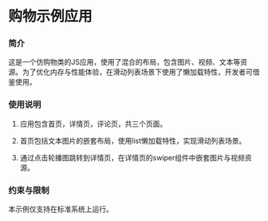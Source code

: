 # 购物示例应用<a name="ZH-CN_TOPIC_0000001159661605"></a>

### 简介

这是一个仿购物类的JS应用，使用了混合的布局，包含图片、视频、文本等资源。为了优化内存与性能体验，在滑动列表场景下使用了懒加载特性，开发者可借鉴使用。

### 使用说明

1. 应用包含首页，详情页，评论页，共三个页面。

2. 首页包括文本图片的嵌套布局，使用list懒加载特性，实现滑动列表场景。

3. 通过点击轮播图跳转到详情页，在详情页的swiper组件中嵌套图片与视频资源。

### 约束与限制

本示例仅支持在标准系统上运行。
